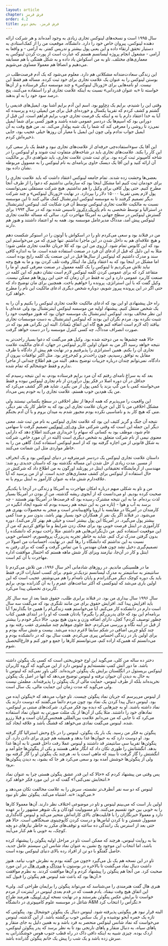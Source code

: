```yaml
---
layout: article
chapter: فرش قرمز
order: 4.2
title: فرش قرمز، بخش دوم
---
```




سال ۱۹۹۵ است و نسخه‌های لینوکس تجاری زیادی به وجود آمده‌اند و هر شرکت ارائه دهنده لینوکس، پیروان خاص خود را دارد. دانشگاه، موقعیت من را از کمک‌استادی به دستیار تحقق ارتقاء داده و این یعنی پول بیشتر و تدریس کمتر. به آرامی - و واقعا به آرامی - مشغول انجام پروژه لیسانسم هستم که عبارت است از پورت کردن لینوکس به معماری‌های مختلف. تاو به من اسکواش یاد داده و به شکل هفتگی با هم مسابقه می‌دهیم و انصافا هم معمولا مساوی می‌شویم.

این زندگی سعادت‌مندانه مشکلاتی هم دارد. معلوم می‌شود که یک آدم فرصت‌طلب در بوستن لینوکس را به عنوان یک علامت تجاری برای خود ثبت کرده. مساله هم فقط این نیست. او نامه‌هایی برای «ژورنال لینوکس» و چند موسسه دیگر فرستاده و از آن‌ها خواسته تا «به عنوان قدردانی» نسبت به اینکه علامت تجاری او را استفاده می‌کنند، پنج درصد سود خود را به او بدهند. 

وقتی این را شنیدم، برایم یک <abbr title="Dejavu - همان حالتی که مغز تصور می کند چیزی که در حال اتفاق افتادن است را قبلا در خواب دیده.">دجاوو</abbr > بود. اسم این آدم برایم آشنا بود. ایمیل‌های قدیمی را گشتم و کشف کردم که تقریبا یکسال و خورده‌ای قبل برای من ایمیلی زده و پرسیده که آیا به خدا اعتقاد دارم یا نه و اینکه یک فرصت تجاری خوب برایم فراهم است. این قبل از دورانی بود که اسپم‌ها یک دردسر عمومی شده باشند و هنوز کسی برای شما ایمیل نمی‌زد تا روشی را معرفی کند که شما را یک شبه پولدار می‌کند. نه. من هیچ وقت به آن ایمیل جواب ندادم ولی چون این ایمیل با معیار آن‌ روزها خیلی عجیب بود، جایی ذخیره‌اش کردم. 

این آقا یک سوءاستفاده‌چی حرفه‌ای از علامت‌های تجاری نبود و فقط یک بار سعی کرد این کار را بکند. علامت‌های تجاری باید در شاخه‌های متفاوت ثبت شوند و او لینوکس را در شاخه کامپیوتر ثبت کرده بود. برای ثبت شدن علامت تجاری، باید شواهدی دال بر مالکیت آن ارائه کنید و این آقا یک دیسک حاوی برنامه‌ای به نام لینوکس را به مسوول مربوطه نشان داده بود. 

بعضی‌ها وحشت زده شدند. تمام جامعه لینوکس اعتقاد داشت که باید علامت تجاری را برای خودمان ثبت کنیم اما مشکل اینجا بود که سازمانی نداشتیم که دعوا را از طرف آنجا مطرح کنیم. حتی پول کافی برای وکیل را هم نداشتیم. هیچ شرکت مستقلی نمی‌توانست پول لازم یعنی تقریبا ۱۵۰۰۰ دلار را بپردازد. در نهایت «ژورنال لینوکس» و چند شرکت دیگر تصمیم گرفتند تا به موسسه لینوکس اینترنشنال کمک مالی کنند تا این موسسه نسبت به مالکیت علامت تجاری لینوکس توسط آن فرد شکایت کند. لینوکس اینترنشنال در استرالیا و توسط شخصی به نام <abbr title="Patrick D'Cruze">پاتریک دکروز</abbr > تاسیس شده بود که در سال ۱۹۹۴ برای گسترش لینوکس در سطح جهانی به آمریکا مهاجرت کرد. سالی که مساله علامت تجاری لینوکس پیش آمد، مدداگ مدیرعامل موسسه بود. همه به او اعتماد داشتند و هنوز هم دارند.

من در فنلاند بود و سعی می‌کردم تاو را در اسکواش یا آوتون را در اسنوکر شکست دهم و هیچ علاقه‌ای هم به داخل شدن در این ماجرا نداشتم. تنها چیزی که من می‌خواستم این بود که این کابوس تمام شود. آرزوی من این بود که کلا جریان علامت تجاری ملغی شود؛ مثلا به این دلیل که قبل از ادعای آن فرد در صنعت استفاده شده است. ما به اندازه کافی سند و مدرک داشتیم که لینوکس از سال‌ها قبل در این صنعت یک کلمه رایج بوده است. اما مشکل در اینجا بود که به اعتقاد وکیل ما، اینکار وقت تلف کردن بود و ما به هیچ وجه نباید تلاش می‌کردیم تا لینوکس را یک کلمه معمول در صنعت معرفی کنیم. او ما را متقاعد کرد که برای عمومی کردن کلمه لینوکس لازم است نشان دهیم که این کلمه در صنعت کاربرد عمومی دارد و این نه فقط در آن زمان که حتی این روزها هم ممکن نیست. وکیل گفت که با این استراتژی، پرونده را خواهیم باخت. همچنین برای مان توضیح داد که حتی اگر در این پرونده پیروز شویم، دوباره شخص دیگری ادعای مالکیت این نام را مطرح خواهد کرد.

راه حل پیشنهادی او این بود که ادعای مالکیت علامت تجاری لینوکس را بکنیم و آن را به یک شخص منتقل کنیم. پیشنهاد اولیه من موسسه لینوکس اینترنشنال بود ولی عده‌ای با این نظر مخالف بودند. لینوکس اینترنشنال یک موسسه جوان بود که هنوز موقعیت خود را تثبیت نکرده بود. مردم نگران این بودند که لینوکس اینترنشنال به دست موسسات تجاری بیافتد (که لازم است اضافه کنم هیچ گاه این اتفاق نیُفتاد). البته این نگرانی هم بود که در صورت انصراف مدداگ، چه کسی کنترل موسسه را در دست خواهد گرفت.

حالا همه چشم‌ها به من دوخته شده بود. وکیل هم می‌گفت که دعوا بسیار راحت‌تر به نتیجه خواهد رسید اگر من به عنوان اولین کاربر لینوکس در جهان، ادعای مالکیت علامت تجاری آن را بکنم. همین استراتژی را پذیرفتیم و در نهایت هم پیش از دادگاه با طرف مقابل به توافق رسیدیم، چون راحت‌تر و کم‌خرج‌تر بود. مثل اکثر توافقات بیرون از دادگاه، نمی‌توانم چندان درباره جزییات توضیح بدهم. البته من هم اطلاع چندانی از ماجرا ندارم و فقط خوشحالم که تمام شده.

بعد که به سراغ نامه‌ای رفتم که آن مرد برایم فرستاده بودم، به این نتیجه رسیدم که حداقل در آن دوره اصلا در فکر پول درآوردن از نام تجاری لینوکس نبوده و فقط می‌خواسته کمی با من گپ بزند یا کمی پول از من بگیرد. شاید هم اگر کشف می‌کرد که من یک هم‌دین خوب هستم، علامت تجاری را به خودم پس می‌داد. 

این واقعیت را می‌پذیرم که همه آدم‌ها از نظر اخلاقی در سطح یکسانی نیستند ولی مشکل اخلاقی من با کل این جریان علامت تجاری این بود که به خاطر کار یک نفر دیگر،‌ منی که هیچ کار بد و نامناسبی نکرده بودم مجبور شدم به میدان بروم و با آن آدم بجنگم. 

نتیجه آن جنگ و گریز کثیف این بود که علامت تجاری لینوکس به نام من ثبت شد. معنی دیگر این جمله این است که وقتی شرکتی مثل <abbr title="شرکتی در ویرجیانا که در ۱۹۹۳ تاسیس شد و پشت سایت‌هایی مانند ThinkGeek و سورس فورج است. این شرکت از ۲۰۰۹ به بعد گیک‌نت نام گرفته است.">وی.ای. لینوکس</abbr > تصمیم گرفت تا سهامی عام شود، موظف بود به کسانی که سهام را خریداری می‌کنند اطلاع دهد که دارایی معنوی نیمی از نام شرکت متعلق به شخص دیگری است (البته در آن مورد خاص، شرکت به شکل قانونی از من اجازه گرفته بود که از اسم لینوکس استفاده کند). گاهی من را به خاطر مواردی مثل این شماتت می‌کنند.

داستان علامت تجاری لینوکس یک دردسر غیرمترقبه در دنیای لینوکس بود و یک انحراف از مسیر. مدت زیادی از حل شدن این مساله نگذشته بود که داستان جدیدی رو شد: مهندسی از آزمایشگاه تحقیقاتی اینتل در پورتلند اورگون به من اطلاع داد که شرکتش در حال استفاده از لینوکس برای کشف معماری‌های جدید است. او از من پرسید که آیا علاقه‌دارم شش ماه به عنوان کارآموز به اینتل بروم یا نه. 

من و تاو به شکلی مبهم درباره امکان مهاجرت به آمریکا و زندگی در آن‌جا با یکدیگر صحبت کرده بودیم. او می‌دانست که از آبجوی ریشه گذشته، من از بودن در آمریکا بسیار لذت برد‌ه‌ام. ما به این نتیجه مشترک رسیده بود که فرصت‌ها در آمریکا بهتر هستند - چه برسد به آب و هوا - (تازه من به این نتیجه هم رسیده بودم که شیوه ایجاد انگیزه در کارمندان در آمریکا در مقایسه با اروپا  واقع‌بینانه‌تر است و منجر به محصولات بهتری هم می‌شود. در فنلاند اگر یک نفر از همکاران خود بسیار بهتر باشد، بدون سر و صدا کمی بیشتر پول می‌گیرد. در آمریکا این پول بیشتر است و خیلی هم بهتر کار می‌کند). دوره کارآموزی در اینتل فرصت خوبی بود برای محک زدن شرایط و ما توافق کردیم که من از این موقعیت استفاده کنم. من دل‌نگرانی‌هایی هم داشتم. مثلا راحت نبودم که دانشکده را بدون گرفتن مدرک ترک کنم. شاید به خاطر تجربه پدربزرگ پروفسورم، احساس خوبی نسبت به این نداشتم که دانشگاه را رها کنم. در نهایت، احساسات من اصولا در تصمیم‌گیری دخیل نشد چون همان مهندس با من تماس گرفت و گفت که برای رفتن به اینتل و کار در آن‌جا، نیازمند ویزای کار شش ماهه هستم که احتمال موافقت اداره مهاجرت با آن کم است. 

ما در هلسینکی ماندیم. در روزهای شادمانی آخر سال ۱۹۹۶، من تلاش می‌کردم تا سانتیمتر به سانتیمتر به مدرک لیسانسم نزدیک‌تر شوم. برای کسب امتیازات لازم، فقط باید یک دوره کوچک دیگر می‌گذراندم و پایان نامه‌ام را هم می‌نوشتم. عجیب است که این اولین باری می‌شد که لینوکسی که اکثر ساعت‌های عمرم را به آن گذرانده بودم، برایم کاربردی تحصیلی پیدا می‌کرد. 

سال ۱۹۹۶ سال بیداری من بود. در فنلاند برابری طلب، حقوق شما بعد از سه سال کار باید افزایش پیدا کند. افزایش حقوق برای من مانند تلنگری بود که می‌گفت سه سال است دارم در دانشکده کار می‌کنم. آیا می‌خواستم همه زندگی‌ام را همین جا بگذارنم؟ آیا برنامه‌ام این بود که جای پدربزرگم را بگیرم؟ یادتان هست که او را در ابتدای همین کتاب چطور توصیف کردم؟ کچل، دارای اضافه وزن و بدون هیچ بویی. حالا دیگر خودم را بیشتر از قبل در آینه نگاه و بررسی می‌کردم. خط جلوی موهایم چند میلیمتری عقب رفته بود و چند کیلو چربی اضافی در شکم سابقا لاغرم دیده می‌شد. بیست و شش ساله بودم و برای اولین بار در زندگی احساس پیری می‌کردم. هفت سال بود که در دانشکده بودم و می‌دانستم که همین‌که اراده کنم، می‌توانستم کارها را جمع و جور کنم و فارغ‌التحصیل شوم. 

***

<div class="journal">

دختر ده ساله من کلی، می‌گوید این اوج خوش‌بختی است که کسی یک پنگوئن داشته باشد. ما دور آتش کمپ نشسته‌ایم و لینوس دارد از این می‌گوید که گروه کاربران لینوکس بریستول در انگلستان برایش یک پنگوئن خریده‌اند. کلی باور نمی‌کند که لینوس تا به حال به دیدن آن حیوان نرفته و لینوس توضیح می‌دهد که آنها در اصل یک پنگوئن نخریده‌اند بلکه از طرف لینوس، حمایت مالی از یک پنگوئن را پذیرفته‌اند. مطمئن نیست ولی می‌گوید که مدت زمان این حمایت مالی، یک سال است.

از لینوس می‌پرسم که جریان نماد پنگوئن چیست. تاو جواب می‌دهد که «پنگوئن ایده من بود. لینوس دنبال پیدا کردن یک نماد بود چون مردم دائما می‌گفتند که دوست دارند یک نماد داشته باشند. او به چیزهایی که دیده بود فکر می‌کرد. شرکت‌های مبتنی بر لینوکس، نمادهای خود را داشتند. مثلا یکی از آن‌ها از یک مثلث صورتی به عنوان نماد استفاده می‌کرد که تا جایی که من می‌دانم علامت بین‌المللی همجنس‌گرایان است و قبلا رزرو شده. لینوس می‌گفت نمادی می‌خواهد که قشنگ باشد و علاقه ایجاد کند.

پنگوئن به فکر من رسید. یک بار یک پنگوئن، لینوس را در باغ وحش استرالیا گاز گرفته بود. او دوست دارد که به حیوان‌ها غذا بدهد و همیشه هم چیزی برای دادن دارد. آن پنگوئن‌ها تقریبا سی سانتیمتر قد داشتند و لینوس عملا رفت داخل قفس تا به آن‌ها غذا بدهد. انگشتانش را طوری تکان داد که انگار ماهی هستند و یکی از پنگوئن‌ها جلو آمد و انگشتش را گاز گرفت تا ببیند که ماهی است یا نه. هرچند یک پنگوئن او را گاز گرفته بود ولی از پنگوئن‌ها خوشش آمده بود و سعی می‌کرد هر جا که بشود،‌ به دیدن پنگوئن‌ها برود.

پس وقتی من پیشنهاد کردم که «حالا که این قدر عشق پنگوئن هستی چرا به عنوان نماد انتخابش نمی‌کنی؟» گفت که در این مورد فکر خواهد کرد.»

لینوس که دو سه نفر آنطرف‌تر نشسته، سرش را به علامت مخالفت تکان می‌دهد و می‌گوید: «نه. اشتباه می‌کند. پنگوئن نظر تاو نبود.»

اولین بار است که می‌بینم لینوس و تاو در موضوعی اختلاف نظر دارند. آن‌ها معمولا کارها را به خوبی بین خود تقسیم می‌کنند. تاو مسوولیت کودکان و یک شوهر مشهور را بر عهده دارد و معمولا خبرنگاران را با قابلیت‌های بالای کاراته‌اش متحیر می‌کند و لینوس گاه‌گداری مسوول شستن و تا کردن لباس‌ها و درست کردن کاپوچینوی صبحگاهی است. حالا هم حتی بعد از استرس یک رانندگی ده ساعته و توقف‌های مکرر به خاطر نیازهای دو بچه کوچک، به خوبی با هم کنار می‌آیند.

بنا به روایت لینوس، هرچند که ممکن است تاو در مراحل اولیه پنگوئن را پیشنهاد کرده باشد، اما انتخاب این موجود یخ نشین به عنوان نماد شانس این سیستم عامل جدید، حاصل گفتگو با دو تن از افراد رده بالای دنیای لینوکس بوده است.

تاو در این نسخه هم یک بل می‌گیرد «چون من گفته بودم به نظرش خوب نیامد. هنوز داشت دنبال نماد می‌گشت تا بالاخره در بوستون با <abbr title="از شخصیت‌های مهم دنیای لینوکس">مدداگ</abbr > و <abbr title="Henry Hall">هنری هال</abbr > در این مورد صحبت کرد. من آنجا هم پنگوئن را پیشنهاد کردم و آن‌ها موافقت کردند. به نظرم موافقت آن‌ها بود که باعث شد لینوس هم پنگوئن را قبول کند.»

«هنری هال گفت هنرمندی را می‌شناسد که می‌تواند پنگوئن را برایمان طراحی کند. ولی این اتفاق هیچ وقت نیفتاد. یادم هست که در قدم بعدی لینوس در اینترنت از مردم خواست تا برایش عکس پنگوئن بفرستند و در نهایت نسخه <abbr title="Larry Ewing">لری اوینگ</abbr >، هنرمند طراح شاغل در موسسه علوم کامپیوتری در دانشگاه A&M تگزاس را انتخاب کرد.»

البته قرار نبود هر پنگوئنی پذیرفته شود. لینوس دنبال یک پنگوئن خوشحال بود. پنگوئنی که تازه یک خمره آبجو نوشیده و از یک سکس خوب برگشته باشد. از این گذشته، لینوس می‌خواست که نماد شانس لینوکس منحصر به فرد باشد و به همین دلیل به جای منقار و پاهای سیاه، به دنبال منقار و پاهای نارنجی بود تا به نظر برسد که پدر پنگوئن لینوکس، اردک بوده. چیزی شبیه به اینکه دافی داک در راه قطب جنوب هوس خوشگذرانی به سرش زده باشد و یک شب را پیش یک خانم پنگوئن گذرانده باشد.


</div >

